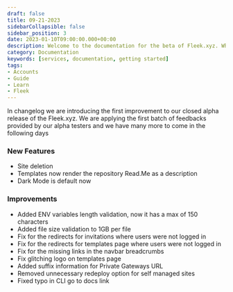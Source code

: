 ```yaml
---
draft: false
title: 09-21-2023
sidebarCollapsible: false
sidebar_position: 3
date: 2023-01-10T09:00:00.000+00:00
description: Welcome to the documentation for the beta of Fleek.xyz. Whether you are an expert or an absolute beginner, you'll find your answers here.
category: Documentation
keywords: [services, documentation, getting started]
tags:
- Accounts
- Guide
- Learn
- Fleek
---
```


In changelog we are introducing the first improvement to our closed alpha release of the Fleek.xyz. We are applying the first batch of feedbacks provided by our alpha testers and we have many more to come in the following days

### New Features

- Site deletion
- Templates now render the repository Read.Me as a description
- Dark Mode is default now

### Improvements

- Added ENV variables length validation, now it has a max of 150 characters
- Added file size validation to 1GB per file
- Fix for the redirects for invitations where users were not logged in 
- Fix for the redirects for templates page where users were not logged in
- Fix for the missing links in the navbar breadcrumbs
- Fix glitching logo on templates page
- Added suffix information for Private Gateways URL
- Removed unnecessary redeploy option for self managed sites
- Fixed typo in CLI go to docs link
